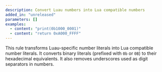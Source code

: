```yaml
---
description: Convert Luau numbers into Lua compatible numbers
added_in: "unreleased"
parameters: []
examples:
  - content: "print(0b1000_0001)"
  - content: "return 0xA000_FFFF"
---
```


This rule transforms Luau-specific number literals into Lua compatible number literals. It converts binary literals (prefixed with `0b` or `0B`) to their hexadecimal equivalents. It also removes underscores used as digit separators in numbers.
